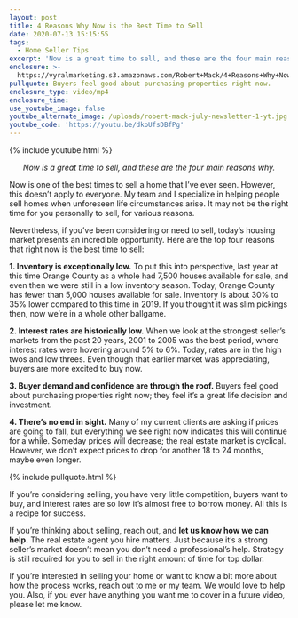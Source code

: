 ```yaml
---
layout: post
title: 4 Reasons Why Now is the Best Time to Sell
date: 2020-07-13 15:15:55
tags:
  - Home Seller Tips
excerpt: 'Now is a great time to sell, and these are the four main reasons why.'
enclosure: >-
  https://vyralmarketing.s3.amazonaws.com/Robert+Mack/4+Reasons+Why+Now+is+the+Best+Time+to+Sell.mp4
pullquote: Buyers feel good about purchasing properties right now.
enclosure_type: video/mp4
enclosure_time:
use_youtube_image: false
youtube_alternate_image: /uploads/robert-mack-july-newsletter-1-yt.jpg
youtube_code: 'https://youtu.be/dkoUfsDBfPg'
---
```


{% include youtube.html %}

<p style="text-align: center;"><em>Now is a great time to sell, and these are the four main reasons why.</em></p>

Now is one of the best times to sell a home that I’ve ever seen. However, this doesn’t apply to everyone. My team and I specialize in helping people sell homes when unforeseen life circumstances arise. It may not be the right time for you personally to sell, for various reasons.&nbsp;

Nevertheless, if you’ve been considering or need to sell, today’s housing market presents an incredible opportunity. Here are the top four reasons that right now is the best time to sell:

**1\. Inventory is exceptionally low.** To put this into perspective, last year at this time Orange County as a whole had 7,500 houses available for sale, and even then we were still in a low inventory season. Today, Orange County has fewer than 5,000 houses available for sale. Inventory is about 30% to 35% lower compared to this time in 2019. If you thought it was slim pickings then, now we’re in a whole other ballgame.&nbsp;

**2\. Interest rates are historically low.** When we look at the strongest seller’s markets from the past 20 years, 2001 to 2005 was the best period, where interest rates were hovering around 5% to 6%. Today, rates are in the high twos and low threes. Even though that earlier market was appreciating, buyers are more excited to buy now.&nbsp;

**3\. Buyer demand and confidence are through the roof.** Buyers feel good about purchasing properties right now; they feel it’s a great life decision and investment.&nbsp;

**4\. There’s no end in sight.** Many of my current clients are asking if prices are going to fall, but everything we see right now indicates this will continue for a while. Someday prices will decrease; the real estate market is cyclical. However, we don’t expect prices to drop for another 18 to 24 months, maybe even longer.&nbsp;

{% include pullquote.html %}

If you’re considering selling, you have very little competition, buyers want to buy, and interest rates are so low it’s almost free to borrow money. All this is a recipe for success.&nbsp;

If you’re thinking about selling, reach out, and **let us know how we can help.** The real estate agent you hire matters. Just because it’s a strong seller’s market doesn’t mean you don’t need a professional’s help. Strategy is still required for you to sell in the right amount of time for top dollar.

If you’re interested in selling your home or want to know a bit more about how the process works, reach out to me or my team. We would love to help you. Also, if you ever have anything you want me to cover in a future video, please let me know.&nbsp;